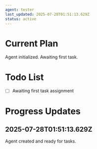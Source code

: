 ```yaml
---
agent: tester
last_updated: 2025-07-28T01:51:13.629Z
status: active
---
```


# Current Plan

Agent initialized. Awaiting first task.

# Todo List

- [ ] Awaiting first task assignment

# Progress Updates

## 2025-07-28T01:51:13.629Z
Agent created and ready for tasks.
